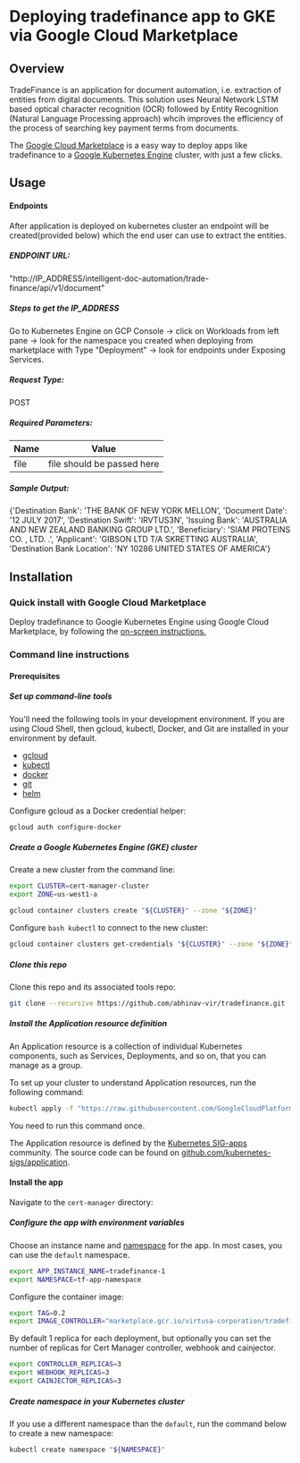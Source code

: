 
# Deploying tradefinance app to GKE via Google Cloud Marketplace

## Overview
TradeFinance is an application for document automation, i.e. extraction of entities from digital documents. This solution uses Neural Network LSTM based optical character recognition (OCR) followed by Entity Recognition (Natural Language Processing approach) whcih improves the efficiency of the process of searching key payment terms from documents.


The 
[Google Cloud Marketplace][1] 
is a easy way to deploy apps like tradefinance to a 
[Google Kubernetes Engine][2] 
cluster, with just a few clicks.

[1]: https://console.cloud.google.com/
[2]: https://cloud.google.com/kubernetes-engine/

## Usage
#### Endpoints
After application is deployed on kubernetes cluster an endpoint will be created(provided below) which the end user can use to extract the entities.

##### ENDPOINT URL: 
 
"http://IP_ADDRESS/intelligent-doc-automation/trade-finance/api/v1/document"

##### Steps to get the IP_ADDRESS
Go to Kubernetes Engine on GCP Console -> click on Workloads from left pane -> look for the namespace you created when deploying from marketplace with Type "Deployment" -> look for endpoints under Exposing Services.

##### Request Type: 
POST

##### Required Parameters:
  | Name      | Value |
  | ----------- | ----------- |
  | file      | file should be passed here       |

##### Sample Output:
{'Destination Bank': 'THE BANK OF NEW YORK MELLON', 'Document Date': '12 JULY 2017', 'Destination Swift': 'IRVTUS3N', 'Issuing Bank': 'AUSTRALIA AND NEW ZEALAND BANKING GROUP LTD.', 'Beneficiary': 'SIAM PROTEINS CO. , LTD. .', 'Applicant': 'GIBSON LTD T/A SKRETTING AUSTRALIA', 'Destination Bank Location': 'NY 10286 UNITED STATES OF AMERICA'}


## Installation

### Quick install with Google Cloud Marketplace

Deploy tradefinance to Google Kubernetes Engine using Google Cloud Marketplace, by following the [on-screen instructions.]()

### Command line instructions

#### Prerequisites

##### Set up command-line tools

You'll need the following tools in your development environment. If you are using Cloud Shell, then gcloud, kubectl, Docker, and Git are installed in your environment by default.

* [gcloud](https://cloud.google.com/sdk/gcloud/)
* [kubectl](https://kubernetes.io/docs/reference/kubectl/overview/)
* [docker](https://docs.docker.com/install/)
* [git](https://git-scm.com/book/en/v2/Getting-Started-Installing-Git)
* [helm](https://helm.sh/)

Configure gcloud as a Docker credential helper:

```bash
gcloud auth configure-docker
```

##### Create a Google Kubernetes Engine (GKE) cluster

Create a new cluster from the command line:

```bash
export CLUSTER=cert-manager-cluster
export ZONE=us-west1-a

gcloud container clusters create "${CLUSTER}" --zone "${ZONE}"
```

Configure ```bash kubectl``` to connect to the new cluster:
```bash 
gcloud container clusters get-credentials "${CLUSTER}" --zone "${ZONE}"
```

##### Clone this repo

Clone this repo and its associated tools repo:

```bash
git clone --recursive https://github.com/abhinav-vir/tradefinance.git
```

##### Install the Application resource definition

An Application resource is a collection of individual Kubernetes components, such as Services, Deployments, and so on, that you can manage as a group.

To set up your cluster to understand Application resources, run the following command:

```bash
kubectl apply -f "https://raw.githubusercontent.com/GoogleCloudPlatform/marketplace-k8s-app-tools/master/crd/app-crd.yaml"
```

You need to run this command once.

The Application resource is defined by the [Kubernetes SIG-apps](https://github.com/kubernetes/community/tree/master/sig-apps) community. The source code can be found on [github.com/kubernetes-sigs/application](https://github.com/kubernetes-sigs/application).

#### Install the app

Navigate to the ```cert-manager``` directory:

##### Configure the app with environment variables

Choose an instance name and [namespace](https://kubernetes.io/docs/concepts/overview/working-with-objects/namespaces/) for the app. In most cases, you can use the ```default``` namespace.

```bash 
export APP_INSTANCE_NAME=tradefinance-1
export NAMESPACE=tf-app-namespace
```

Configure the container image:
```bash
export TAG=0.2
export IMAGE_CONTROLLER="marketplace.gcr.io/virtusa-corporation/tradefinance"
```
By default 1 replica for each deployment, but optionally you can set the number of replicas for Cert Manager controller, webhook and cainjector.

```bash
export CONTROLLER_REPLICAS=3
export WEBHOOK_REPLICAS=3
export CAINJECTOR_REPLICAS=3
```

##### Create namespace in your Kubernetes cluster

If you use a different namespace than the ```default```, run the command below to create a new namespace:

```bash
kubectl create namespace "${NAMESPACE}"
````
